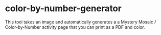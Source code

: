 # color-by-number-generator
This tool takes an image and automatically generates a a Mystery Mosaic / Color-by-Number activity page that you can print as a PDF and color.
